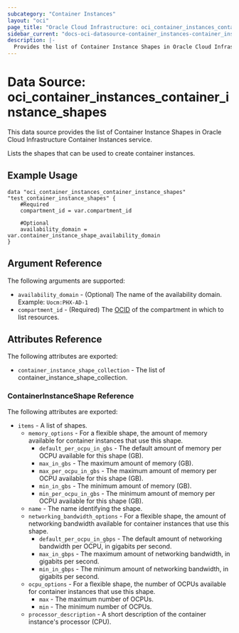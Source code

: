 ```yaml
---
subcategory: "Container Instances"
layout: "oci"
page_title: "Oracle Cloud Infrastructure: oci_container_instances_container_instance_shapes"
sidebar_current: "docs-oci-datasource-container_instances-container_instance_shapes"
description: |-
  Provides the list of Container Instance Shapes in Oracle Cloud Infrastructure Container Instances service
---
```


# Data Source: oci_container_instances_container_instance_shapes
This data source provides the list of Container Instance Shapes in Oracle Cloud Infrastructure Container Instances service.

Lists the shapes that can be used to create container instances.

## Example Usage

```hcl
data "oci_container_instances_container_instance_shapes" "test_container_instance_shapes" {
	#Required
	compartment_id = var.compartment_id

	#Optional
	availability_domain = var.container_instance_shape_availability_domain
}
```

## Argument Reference

The following arguments are supported:

* `availability_domain` - (Optional) The name of the availability domain.  Example: `Uocm:PHX-AD-1` 
* `compartment_id` - (Required) The [OCID](https://docs.cloud.oracle.com/iaas/Content/General/Concepts/identifiers.htm) of the compartment in which to list resources.


## Attributes Reference

The following attributes are exported:

* `container_instance_shape_collection` - The list of container_instance_shape_collection.

### ContainerInstanceShape Reference

The following attributes are exported:

* `items` - A list of shapes.
	* `memory_options` - For a flexible shape, the amount of memory available for container instances that use this shape. 
		* `default_per_ocpu_in_gbs` - The default amount of memory per OCPU available for this shape (GB). 
		* `max_in_gbs` - The maximum amount of memory (GB). 
		* `max_per_ocpu_in_gbs` - The maximum amount of memory per OCPU available for this shape (GB). 
		* `min_in_gbs` - The minimum amount of memory (GB). 
		* `min_per_ocpu_in_gbs` - The minimum amount of memory per OCPU available for this shape (GB). 
	* `name` - The name identifying the shape. 
	* `networking_bandwidth_options` - For a flexible shape, the amount of networking bandwidth available for container instances that use this shape. 
		* `default_per_ocpu_in_gbps` - The default amount of networking bandwidth per OCPU, in gigabits per second. 
		* `max_in_gbps` - The maximum amount of networking bandwidth, in gigabits per second. 
		* `min_in_gbps` - The minimum amount of networking bandwidth, in gigabits per second. 
	* `ocpu_options` - For a flexible shape, the number of OCPUs available for container instances that use this shape. 
		* `max` - The maximum number of OCPUs. 
		* `min` - The minimum number of OCPUs. 
	* `processor_description` - A short description of the container instance's processor (CPU). 

